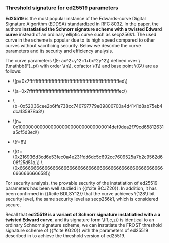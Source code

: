
### Threshold signature for ed25519 parameters

 **Ed25519** is the most popular instance of the Edwards-curve Digital Signature Algorithm (EDDSA) standardized in [RFC 8032](https://datatracker.ietf.org/doc/html/rfc8032).  In the paper, the  authors **instatiatied the Schnorr signature scheme  with a twisted Edward curve** instead of an ordinary elliptic curve such as secp256k1. The used curve in the scheme is popular due to its high speed compared to other curves without sacrificing security. Below we describe the curve parameters and its security and efficiency analysis.

The curve parameters \\(E: ax^2+y^2=1+bx^2y^2\\) defined over \\(\mathbb{F}_p\\) with order \\(n\\), cofactor \\(f\\) and base point \\(G\\) are as follows:

 - \\(p=0x7fffffffffffffffffffffffffffffffffffffffffffffffffffffffffffffed\\)

 - \\(a=0x7fffffffffffffffffffffffffffffffffffffffffffffffffffffffffffffec\\)

 - \\(b=0x52036cee2b6ffe738cc740797779e89800700a4d4141d8ab75eb4dca135978a3\\)

 - \\(n=	0x1000000000000000000000000000000014def9dea2f79cd65812631a5cf5d3ed\\)

 -  \\(f=8\\)

 - \\(G=(0x216936d3cd6e53fec0a4e231fdd6dc5c692cc7609525a7b2c9562d608f25d51a,\\)
 \\(0x6666666666666666666666666666666666666666666666666666666666666658)\\)
 
 For security analysis, the provable security of the instatiation of ed25519 parameters has been well studied in {{#cite BCJZ20}}. In addition, it has been confirmed in {{#cite BDLSY12}} that the curve achieves \\(128\\) bit security level, the same security level as secp256k1, which is considered secure. 
 
Recall that **ed25519 is a variant of Schnorr signature instatiatied with a a twisted Edward curve**, and its signature form \\(R,c,z\\) is identical to an ordinary Schnorr signature scheme, we can instatiate the FROST threshold signature scheme of {{#cite KG20}} with the parameters of ed25519 described in  to achieve the threshold version of ed25519.